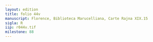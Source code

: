 ```yaml
---
layout: edition
title: folio 44v
manuscript: Florence, Biblioteca Marucelliana, Carte Rajna XIX.15
sigla: R
iip: r044v.tif
milestone: 88
---
```

